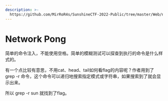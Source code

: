 ```yaml
---
description: >-
  https://github.com/MirRoR4s/SunshineCTF-2022-Public/tree/master/Web/network-pong
---
```


# Network Pong

简单的命令注入，不能使用空格。简单的模糊测试可以探查到执行的命令是什么样式的。

有一个点比较有意思，不用cat、head、tail如何看flag的内容呢？作者用到了grep -r 命令，这个命令可以递归地搜索指定模式或字符串，如果搜索到了就会显示出来。

所以 grep -r sun 就找到了flag。
